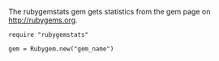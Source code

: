 The rubygemstats gem gets statistics from the gem page on http://rubygems.org. 

```
require "rubygemstats"  

gem = Rubygem.new("gem_name")
```
